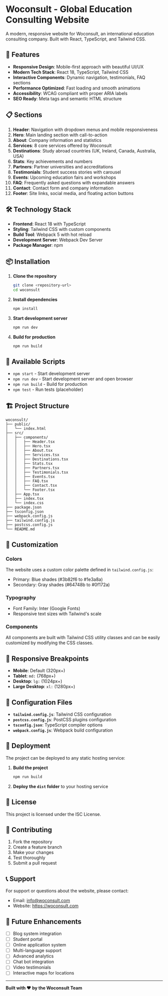 # Woconsult - Global Education Consulting Website

A modern, responsive website for Woconsult, an international education consulting company. Built with React, TypeScript, and Tailwind CSS.

## 🚀 Features

- **Responsive Design**: Mobile-first approach with beautiful UI/UX
- **Modern Tech Stack**: React 18, TypeScript, Tailwind CSS
- **Interactive Components**: Dynamic navigation, testimonials, FAQ sections
- **Performance Optimized**: Fast loading and smooth animations
- **Accessibility**: WCAG compliant with proper ARIA labels
- **SEO Ready**: Meta tags and semantic HTML structure

## 📋 Sections

1. **Header**: Navigation with dropdown menus and mobile responsiveness
2. **Hero**: Main landing section with call-to-action
3. **About**: Company information and statistics
4. **Services**: 8 core services offered by Woconsult
5. **Destinations**: Study abroad countries (UK, Ireland, Canada, Australia, USA)
6. **Stats**: Key achievements and numbers
7. **Partners**: Partner universities and accreditations
8. **Testimonials**: Student success stories with carousel
9. **Events**: Upcoming education fairs and workshops
10. **FAQ**: Frequently asked questions with expandable answers
11. **Contact**: Contact form and company information
12. **Footer**: Site links, social media, and floating action buttons

## 🛠️ Technology Stack

- **Frontend**: React 18 with TypeScript
- **Styling**: Tailwind CSS with custom components
- **Build Tool**: Webpack 5 with hot reload
- **Development Server**: Webpack Dev Server
- **Package Manager**: npm

## 📦 Installation

1. **Clone the repository**

   ```bash
   git clone <repository-url>
   cd woconsult
   ```

2. **Install dependencies**

   ```bash
   npm install
   ```

3. **Start development server**

   ```bash
   npm run dev
   ```

4. **Build for production**
   ```bash
   npm run build
   ```

## 🎯 Available Scripts

- `npm start` - Start development server
- `npm run dev` - Start development server and open browser
- `npm run build` - Build for production
- `npm test` - Run tests (placeholder)

## 🏗️ Project Structure

```
woconsult/
├── public/
│   └── index.html
├── src/
│   ├── components/
│   │   ├── Header.tsx
│   │   ├── Hero.tsx
│   │   ├── About.tsx
│   │   ├── Services.tsx
│   │   ├── Destinations.tsx
│   │   ├── Stats.tsx
│   │   ├── Partners.tsx
│   │   ├── Testimonials.tsx
│   │   ├── Events.tsx
│   │   ├── FAQ.tsx
│   │   ├── Contact.tsx
│   │   └── Footer.tsx
│   ├── App.tsx
│   ├── index.tsx
│   └── index.css
├── package.json
├── tsconfig.json
├── webpack.config.js
├── tailwind.config.js
├── postcss.config.js
└── README.md
```

## 🎨 Customization

### Colors

The website uses a custom color palette defined in `tailwind.config.js`:

- Primary: Blue shades (#3b82f6 to #1e3a8a)
- Secondary: Gray shades (#64748b to #0f172a)

### Typography

- Font Family: Inter (Google Fonts)
- Responsive text sizes with Tailwind's scale

### Components

All components are built with Tailwind CSS utility classes and can be easily customized by modifying the CSS classes.

## 📱 Responsive Breakpoints

- **Mobile**: Default (320px+)
- **Tablet**: `md:` (768px+)
- **Desktop**: `lg:` (1024px+)
- **Large Desktop**: `xl:` (1280px+)

## 🔧 Configuration Files

- **`tailwind.config.js`**: Tailwind CSS configuration
- **`postcss.config.js`**: PostCSS plugins configuration
- **`tsconfig.json`**: TypeScript compiler options
- **`webpack.config.js`**: Webpack build configuration

## 🚀 Deployment

The project can be deployed to any static hosting service:

1. **Build the project**

   ```bash
   npm run build
   ```

2. **Deploy the `dist` folder** to your hosting service

## 📄 License

This project is licensed under the ISC License.

## 🤝 Contributing

1. Fork the repository
2. Create a feature branch
3. Make your changes
4. Test thoroughly
5. Submit a pull request

## 📞 Support

For support or questions about the website, please contact:

- Email: info@woconsult.com
- Website: https://woconsult.com

## 🔮 Future Enhancements

- [ ] Blog system integration
- [ ] Student portal
- [ ] Online application system
- [ ] Multi-language support
- [ ] Advanced analytics
- [ ] Chat bot integration
- [ ] Video testimonials
- [ ] Interactive maps for locations

---

**Built with ❤️ by the Woconsult Team**
